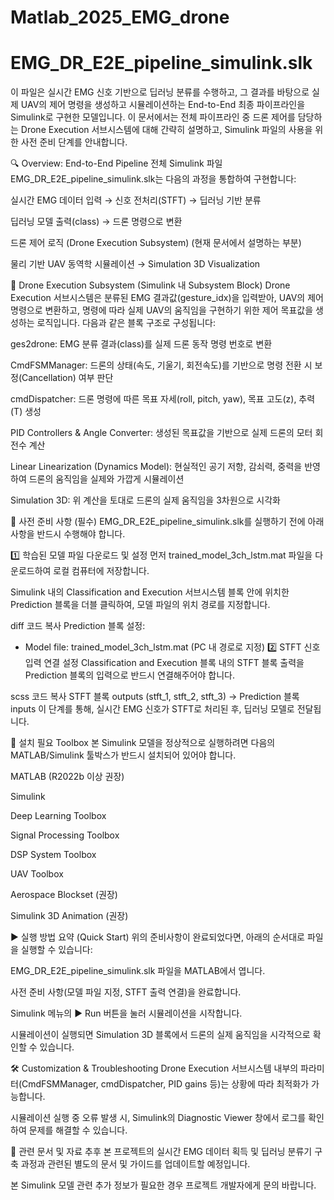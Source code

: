 # Matlab_2025_EMG_drone

# EMG_DR_E2E_pipeline_simulink.slk
이 파일은 실시간 EMG 신호 기반으로 딥러닝 분류를 수행하고, 그 결과를 바탕으로 실제 UAV의 제어 명령을 생성하고 시뮬레이션하는 End-to-End 최종 파이프라인을 Simulink로 구현한 모델입니다.
이 문서에서는 전체 파이프라인 중 드론 제어를 담당하는 Drone Execution 서브시스템에 대해 간략히 설명하고, Simulink 파일의 사용을 위한 사전 준비 단계를 안내합니다.

🔍 Overview: End-to-End Pipeline
전체 Simulink 파일 EMG_DR_E2E_pipeline_simulink.slk는 다음의 과정을 통합하여 구현합니다:

실시간 EMG 데이터 입력 → 신호 전처리(STFT) → 딥러닝 기반 분류

딥러닝 모델 출력(class) → 드론 명령으로 변환

드론 제어 로직 (Drone Execution Subsystem)
(현재 문서에서 설명하는 부분)

물리 기반 UAV 동역학 시뮬레이션 → Simulation 3D Visualization

🚁 Drone Execution Subsystem (Simulink 내 Subsystem Block)
Drone Execution 서브시스템은 분류된 EMG 결과값(gesture_idx)을 입력받아, UAV의 제어 명령으로 변환하고, 명령에 따라 실제 UAV의 움직임을 구현하기 위한 제어 목표값을 생성하는 로직입니다. 다음과 같은 블록 구조로 구성됩니다:

ges2drone: EMG 분류 결과(class)를 실제 드론 동작 명령 번호로 변환

CmdFSMManager: 드론의 상태(속도, 기울기, 회전속도)를 기반으로 명령 전환 시 보정(Cancellation) 여부 판단

cmdDispatcher: 드론 명령에 따른 목표 자세(roll, pitch, yaw), 목표 고도(z), 추력(T) 생성

PID Controllers & Angle Converter: 생성된 목표값을 기반으로 실제 드론의 모터 회전수 계산

Linear Linearization (Dynamics Model): 현실적인 공기 저항, 감쇠력, 중력을 반영하여 드론의 움직임을 실제와 가깝게 시뮬레이션

Simulation 3D: 위 계산을 토대로 드론의 실제 움직임을 3차원으로 시각화

🚧 사전 준비 사항 (필수)
EMG_DR_E2E_pipeline_simulink.slk를 실행하기 전에 아래 사항을 반드시 수행해야 합니다.

1️⃣ 학습된 모델 파일 다운로드 및 설정
먼저 trained_model_3ch_lstm.mat 파일을 다운로드하여 로컬 컴퓨터에 저장합니다.

Simulink 내의 Classification and Execution 서브시스템 블록 안에 위치한 Prediction 블록을 더블 클릭하여, 모델 파일의 위치 경로를 지정합니다.

diff
코드 복사
Prediction 블록 설정:
- Model file: trained_model_3ch_lstm.mat (PC 내 경로로 지정)
2️⃣ STFT 신호 입력 연결 설정
Classification and Execution 블록 내의 STFT 블록 출력을 Prediction 블록의 입력으로 반드시 연결해주어야 합니다.

scss
코드 복사
STFT 블록 outputs (stft_1, stft_2, stft_3) → Prediction 블록 inputs
이 단계를 통해, 실시간 EMG 신호가 STFT로 처리된 후, 딥러닝 모델로 전달됩니다.

📌 설치 필요 Toolbox
본 Simulink 모델을 정상적으로 실행하려면 다음의 MATLAB/Simulink 툴박스가 반드시 설치되어 있어야 합니다.

MATLAB (R2022b 이상 권장)

Simulink

Deep Learning Toolbox

Signal Processing Toolbox

DSP System Toolbox

UAV Toolbox

Aerospace Blockset (권장)

Simulink 3D Animation (권장)

▶️ 실행 방법 요약 (Quick Start)
위의 준비사항이 완료되었다면, 아래의 순서대로 파일을 실행할 수 있습니다:

EMG_DR_E2E_pipeline_simulink.slk 파일을 MATLAB에서 엽니다.

사전 준비 사항(모델 파일 지정, STFT 출력 연결)을 완료합니다.

Simulink 메뉴의 ▶️ Run 버튼을 눌러 시뮬레이션을 시작합니다.

시뮬레이션이 실행되면 Simulation 3D 블록에서 드론의 실제 움직임을 시각적으로 확인할 수 있습니다.

🛠️ Customization & Troubleshooting
Drone Execution 서브시스템 내부의 파라미터(CmdFSMManager, cmdDispatcher, PID gains 등)는 상황에 따라 최적화가 가능합니다.

시뮬레이션 실행 중 오류 발생 시, Simulink의 Diagnostic Viewer 창에서 로그를 확인하여 문제를 해결할 수 있습니다.

📗 관련 문서 및 자료
추후 본 프로젝트의 실시간 EMG 데이터 획득 및 딥러닝 분류기 구축 과정과 관련된 별도의 문서 및 가이드를 업데이트할 예정입니다.

본 Simulink 모델 관련 추가 정보가 필요한 경우 프로젝트 개발자에게 문의 바랍니다.

